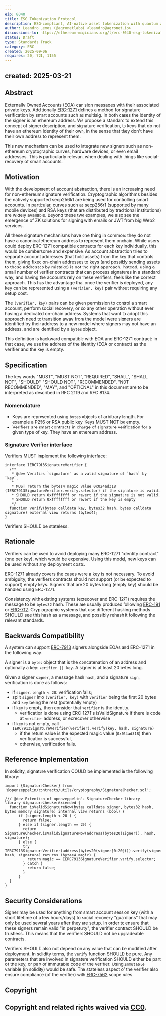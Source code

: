 ```yaml
---
---
eip: 8040
title: ESG Tokenization Protocol
description: ESG-compliant, AI-native asset tokenization with quantum auditability and lifecycle integrity.
author: Leandro Lemos (@agronetlabs) <leandro@agronet.io>
discussions-to: https://ethereum-magicians.org/t/erc-8040-esg-tokenization-protocol/25846
status: Draft
type: Standards Track
category: ERC
created: 2025-09-06
requires: 20, 721, 1155
---
```

created: 2025-03-21
---

## Abstract

Externally Owned Accounts (EOA) can sign messages with their associated private keys. Additionally [ERC-1271](./eip-1271.md) defines a method for signature verification by smart accounts such as multisig. In both cases the identity of the signer is an ethereum address. We propose a standard to extend this concept of signer description, and signature verification, to keys that do not have an ethereum identity of their own, in the sense that they don't have their own address to represent them.

This new mechanism can be used to integrate new signers such as non-ethereum cryptographic curves, hardware devices, or even email addresses. This is particularly relevant when dealing with things like social-recovery of smart accounts.

## Motivation

With the development of account abstraction, there is an increasing need for non-ethereum signature verification. Cryptographic algorithms besides the natively supported secp256k1 are being used for controlling smart accounts. In particular, curves such as secp256r1 (supported by many mobile devices) and RSA keys (that are distributed by traditional institutions) are widely available. Beyond these two examples, we also see the emergence of ZK solutions for signing with emails or JWT from big Web2 services.

All these signature mechanisms have one thing in common: they do not have a canonical ethereum address to represent them onchain. While users could deploy ERC-1271 compatible contracts for each key individually, this would be cumbersome and expensive. As account abstraction tries to separate account addresses (that hold assets) from the key that controls them, giving fixed on-chain addresses to keys (and possibly sending assets to these addresses by mistake) is not the right approach. Instead, using a small number of verifier contracts that can process signatures in a standard way, and having the accounts rely on these verifiers, feels like the correct approach. This has the advantage that once the verifier is deployed, any key can be represented using a `(verifier, key)` pair without requiring any setup cost.

The `(verifier, key)` pairs can be given permission to control a smart account, perform social recovery, or do any other operation without ever having a dedicated on-chain address. Systems that want to adopt this approach need to transition away from the model were signers are identified by their address to a new model where signers may not have an address, and are identified by a `bytes` object.

This definition is backward compatible with EOA and ERC-1271 contract: in that case, we use the address of the identity (EOA or contract) as the verifier and the key is empty.

## Specification

The key words "MUST", "MUST NOT", "REQUIRED", "SHALL", "SHALL NOT", "SHOULD", "SHOULD NOT", "RECOMMENDED", "NOT RECOMMENDED", "MAY", and "OPTIONAL" in this document are to be interpreted as described in RFC 2119 and RFC 8174.

### Nomenclature

- Keys are represented using `bytes` objects of arbitrary length. For example a P256 or RSA public key. Keys MUST NOT be empty.
- Verifiers are smart contracts in charge of signature verification for a given type of key. They have an ethereum address.

### Signature Verifier interface

Verifiers MUST implement the following interface:

```solidity
interface IERC7913SignatureVerifier {
  /**
   * @dev Verifies `signature` as a valid signature of `hash` by `key`.
   *
   * MUST return the bytes4 magic value 0x024ad318 (IERC7913SignatureVerifier.verify.selector) if the signature is valid.
   * SHOULD return 0xffffffff or revert if the signature is not valid.
   * SHOULD return 0xffffffff or revert if the key is empty
   */
  function verify(bytes calldata key, bytes32 hash, bytes calldata signature) external view returns (bytes4);
}
```

Verifiers SHOULD be stateless.

## Rationale

Verifiers can be used to avoid deploying many ERC-1271 "identity contract" (one per key), which would be expensive. Using this model, new keys can be used without any deployment costs.

ERC-1271 already covers the cases were a key is not necessary. To avoid ambiguity, the verifiers contracts should not support (or be expected to support) empty keys. Signers that are 20 bytes long (empty key) should be handled using ERC-1271.

Consistency with existing systems (ecrecover and ERC-1271) requires the message to be `bytes32` hash. These are usually produced following [ERC-191](./eip-191.md) or [ERC-712](./eip-712.md). Cryptographic systems that use different hashing methods SHOULD see this hash as a message, and possibly rehash it following the relevant standards.

## Backwards Compatibility

A system can support [ERC-7913](./eip-7913.md) signers alongside EOAs and ERC-1271 in the following way.

A signer is a `bytes` object that is the concatenation of an address and optionally a key: `verifier || key`. A signer is at least 20 bytes long.

Given a signer `signer`, a message hash `hash`, and a signature `sign`, verification is done as follows:

- if `signer.length < 20`: verification fails;
- split `signer` into `(verifier, key)` with `verifier` being the first 20 bytes and `key` being the rest (potentially empty)
- if `key` is empty, then consider that `verifier` is the identity.
  - verification is done using ERC-1271's isValidSignature if there is code at `verifier` address, or ecrecover otherwise
- if `key` is not empty, call `IERC7913SignatureVerifier(verifier).verify(key, hash, signature)`
  - if the return value is the expected magic value (`0x024ad318`) then verification is successful,
  - otherwise, verification fails.

## Reference Implementation

In solidity, signature verification COULD be implemented in the following library:

```solidity
import {SignatureChecker} from '@openzeppelin/contracts/utils/cryptography/SignatureChecker.sol';

/// @dev Extention of openzeppelin's SignatureChecker library
library SignatureCheckerExtended {
  function isValidSignatureNow(bytes calldata signer, bytes32 hash, bytes memory signature) internal view returns (bool) {
      if (signer.length < 20 ) {
        return false;
      } else if (signer.length == 20) {
        return SignatureChecker.isValidSignatureNow(address(bytes20(signer)), hash, signature);
      } else {
        try IERC7913SignatureVerifier(address(bytes20(signer[0:20]))).verify(signer[20:], hash, signature) returns (bytes4 magic) {
          return magic == IERC7913SignatureVerifier.verify.selector;
        } catch {
          return false;
        }
      }
  }
}
```

## Security Considerations

Signer may be used for anything from smart account session key (with a short lifetime of a few hours/days) to social recovery "guardians" that may only be used several years after they are setup. In order to ensure that these signers remain valid "in perpetuity", the verifier contract SHOULD be trustless. This means that the verifiers SHOULD not be upgradeable contracts.

Verifiers SHOULD also not depend on any value that can be modified after deployment. In solidity terms, the `verify` function SHOULD be pure. Any parameters that are involved in signature verification SHOULD either be part of the key, or part of immutable code of the verifier. Using `immutable` variable (in solidity) would be safe. The stateless aspect of the verifier also ensure compliance (of the verifier) with [ERC-7562](./eip-7562.md) scope rules.

## Copyright

Copyright and related rights waived via [CC0](../LICENSE.md).
---
